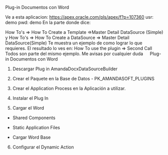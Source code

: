 Plug-in Documentos con Word

Ve a esta aplicacion: https://apex.oracle.com/pls/apex/f?p=107360
usr: demo
pwd: demo
En la parte donde dice:

How To's => How To Create a Template =>Master Detail DataSource (Simple)
y
How To's => How To Create a DataSource => Master Detail DataSource(Simple)
Te muestra un ejemplo de como lograr lo que requieres.
El resultado lo ves en:
How To use the plugin => Second Call
Todos son parte del mismo ejemplo.
Me avisas por cualquier duda
 
Plug-in Documentos con Word

1.	Descargar Plug in AmandaDocxDataSourceBuilder
2.	Crear el Paquete en la Base de Datos - PK_AMANDASOFT_PLUGINS
 
3.	Crear el Application Process en la Aplicación a utilizar.
 
4.	Instalar el Plug In

 
5.	Cargar el Word
-	Shared Components
 
-	Static Application Files
 
-	Cargar Word Base
 

6.	Configurar el Dynamic Action
 

